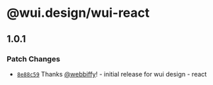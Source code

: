 # @wui.design/wui-react

## 1.0.1

### Patch Changes

- [`8e88c59`](https://github.com/webbiffy/wui-design/commit/8e88c599e5b6e28113fea73303ebb4b08cde06ff) Thanks [@webbiffy](https://github.com/webbiffy)! - initial release for wui design - react
